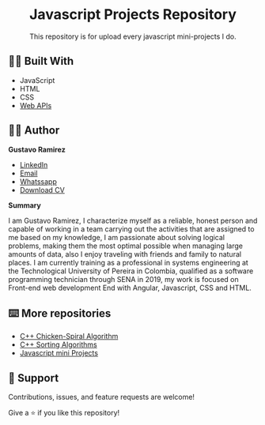 <h1 align="center">Javascript Projects Repository<project-name></h1>

<p align="center">This repository is for upload every javascript mini-projects I do.<project-description></p>

## 👷‍♂️ Built With

- JavaScript
- HTML
- CSS
- [Web APIs](https://developer.mozilla.org/en-US/docs/Web/API)

## 🧑‍💻 Author

**Gustavo Ramirez**

- [LinkedIn](https://www.linkedin.com/in/gustavo-andres-ramirez-lopez-5612861b5/)
- [Email](mailto:gustavoramirez2002l@gmail.com?subject=Hi "gustavoramirez2002l@gmail.com")
- [Whatssapp](https://api.whatsapp.com/send/?phone=573014477647&text&app_absent=0 "+57 3014477647")
- [Download CV](https://drive.google.com/drive/folders/15o-IO3bhsQUoVHLTAew68Fczf9nk9RwF?usp=sharing)
  
**Summary**
  
I am Gustavo Ramirez, I characterize myself as a reliable, honest person and capable of working in a team carrying out the activities that are assigned to me based on my knowledge, I am passionate about solving logical problems, making them the most optimal possible when managing large amounts of data, also I enjoy traveling with friends and family to natural places. I am currently training as a professional in systems engineering at the Technological University of Pereira in Colombia, qualified as a software programming technician through SENA in 2019, my work is focused on Front-end web development End with Angular, Javascript, CSS and HTML.
  
## ⌨️ More repositories 
  
- [C++ Chicken-Spiral Algorithm](https://github.com/Jungdrew/chicken-spiral)
- [C++ Sorting Algorithms](https://github.com/Jungdrew/JsProjects)
- [Javascript mini Projects](https://github.com/Jungdrew/JsProjects)
  
## 🤝 Support

Contributions, issues, and feature requests are welcome!

Give a ⭐️ if you like this repository!
